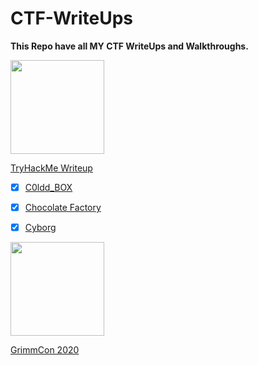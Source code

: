 # CTF-WriteUps
**This Repo have all MY CTF WriteUps and Walkthroughs.**


<img src="https://tryhackme-images.s3.amazonaws.com/user-avatars/af7feb2c43a2c7d5f111b98ccbd15048.png" width='150'>

[TryHackMe Writeup](https://github.com/nairitya03/CTF-WriteUps/tree/main/THM/) 

  - [x] [C0ldd_BOX](https://github.com/nairitya03/CTF-WriteUps/tree/main/THM/C0ldd_BOX)
  - [x] [Chocolate Factory](https://github.com/nairitya03/CTF-WriteUps/tree/main/THM/Chocolate%20Factory)
  - [x] [Cyborg](https://github.com/nairitya03/CTF-WriteUps/tree/main/THM/Cyborg)


<img src ="https://www.trustedsec.com/wp-content/uploads/2020/04/GrimmCon.png" width='150'>

[GrimmCon 2020](https://github.com/nairitya03/CTF-WriteUps/tree/main/GrimmCon%20CTF%202020/)

